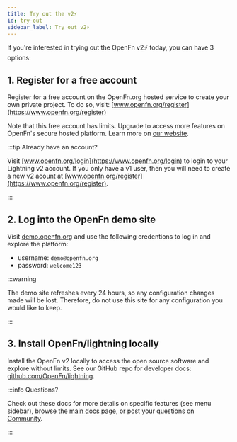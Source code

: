 ```yaml
---
title: Try out the v2⚡
id: try-out
sidebar_label: Try out v2⚡
---
```


If you're interested in trying out the OpenFn v2⚡ today, you can have 3
options:

## 1. Register for a free account

Register for a free account on the OpenFn.org hosted service to create your own
private project. To do so, visit:
[www.openfn.org/register](https://www.openfn.org/register)

Note that this free account has limits. Upgrade to access more features on
OpenFn's secure hosted platform. Learn more on
[our website](https://www.openfn.org/pricing).

:::tip Already have an account?

Visit [www.openfn.org/login](https://www.openfn.org/login) to login to your
Lightning v2 account. If you only have a v1 user, then you will need to create a
new v2 acount at [www.openfn.org/register](https://www.openfn.org/register).

:::

## 2. Log into the OpenFn demo site

Visit [demo.openfn.org](https://demo.openfn.org) and use the following
credentions to log in and explore the platform:

- username: `demo@openfn.org`
- password: `welcome123`

:::warning

The demo site refreshes every 24 hours, so any configuration changes made will
be lost. Therefore, do not use this site for any configuration you would like to
keep.

:::

## 3. Install OpenFn/lightning locally

Install the OpenFn v2 locally to access the open source software and explore
without limits. See our GitHub repo for developer docs:
[github.com/OpenFn/lightning](https://github.com/OpenFn/lightning).

:::info Questions?

Check out these docs for more details on specific features (see menu sidebar),
browse the [main docs page](./home.md), or post your questions on
[Community](https://community.openfn.org).

:::
